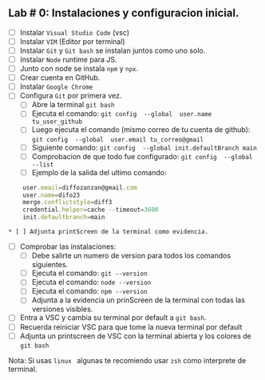 

## Lab # 0: Instalaciones y configuracion inicial.

* [ ] Instalar `Visual Studio Code` (vsc)
* [ ] Instalar `VIM` (Editor por terminal)
* [ ] Instalar `Git` y `Git bash` se instalan juntos como uno solo.
* [ ] Instalar `Node` runtime para JS. 
* [ ] Junto con node se instala `npm` y `npx`. 
* [ ] Crear cuenta en GitHub.
* [ ] Instalar `Google Chrome`
* [ ] Configura `Git` por primera vez.
  * [ ] Abre la terminal `git bash`
  * [ ] Ejecuta el comando: `git config  --global  user.name  tu_user_github`
  * [ ] Luego ejecuta el comando (mismo correo de tu cuenta de github): `git config  --global  user.email tu_correo@gmail`
  * [ ] Siguiente comando: `git config  --global init.defaultBranch main`
  * [ ] Comprobacion de que todo fue configurado: `git config  --global  --list`
  * [ ] Ejemplo de la salida del ultimo comando:    
```js
    user.email=diffozanzan@gmail.com   
    user.name=difo23   
    merge.conflictstyle=diff3   
    credential.helper=cache --timeout=3600  
    init.defaultbranch=main   
```
    * [ ] Adjunta printScreen de la terminal como evidencia.
* [ ] Comprobar las instalaciones:
    * [ ] Debe salirte un numero de version para todos los comandos siguientes.
    * [ ] Ejecuta el comando: `git --version` 
    * [ ] Ejecuta el comando: `node --version`
    * [ ] Ejecuta el comando: `npm --version`
    * [ ] Adjunta a la evidencia un prinScreen de la terminal con todas las versiones visibles.   
* [ ] Entra a VSC y cambia su terminal por default a `git bash`.
* [ ] Recuerda reiniciar VSC para que tome la nueva terminal por default
* [ ] Adjunta un printscreen de VSC con la terminal abierta y los colores de `git bash`

Nota: Si usas `linux ` algunas te recomiendo usar `zsh` como interprete de terminal.
